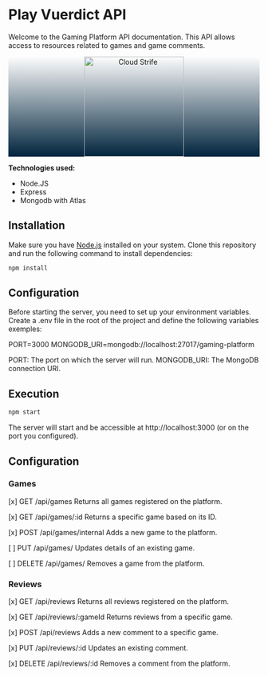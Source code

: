 # Play Vuerdict API

Welcome to the Gaming Platform API documentation. This API allows access to resources related to games and game comments.

<div style="background: linear-gradient(to top, #00243D, transparent);">
  <p align="center">
    <img src="https://raw.githubusercontent.com/Wtheodoro/play-vuerdict/main/src/assets/images/cloudStrife.svg" width="200" alt="Cloud Strife">
  </p>
</div>

**Technologies used:**

- Node.JS
- Express
- Mongodb with Atlas

## Installation

Make sure you have [Node.js](https://nodejs.org) installed on your system. Clone this repository and run the following command to install dependencies:

```bash
npm install
```

## Configuration

Before starting the server, you need to set up your environment variables. Create a .env file in the root of the project and define the following variables exemples:

PORT=3000
MONGODB_URI=mongodb://localhost:27017/gaming-platform

PORT: The port on which the server will run.
MONGODB_URI: The MongoDB connection URI.

## Execution

```bash
npm start
```

The server will start and be accessible at http://localhost:3000 (or on the port you configured).

## Configuration

### Games

[x] GET /api/games
Returns all games registered on the platform.

[x] GET /api/games/:id
Returns a specific game based on its ID.

[x] POST /api/games/internal
Adds a new game to the platform.

[ ] PUT /api/games/
Updates details of an existing game.

[ ] DELETE /api/games/
Removes a game from the platform.

### Reviews

[x] GET /api/reviews
Returns all reviews registered on the platform.

[x] GET /api/reviews/:gameId
Returns reviews from a specific game.

[x] POST /api/reviews
Adds a new comment to a specific game.

[x] PUT /api/reviews/:id
Updates an existing comment.

[x] DELETE /api/reviews/:id
Removes a comment from the platform.
